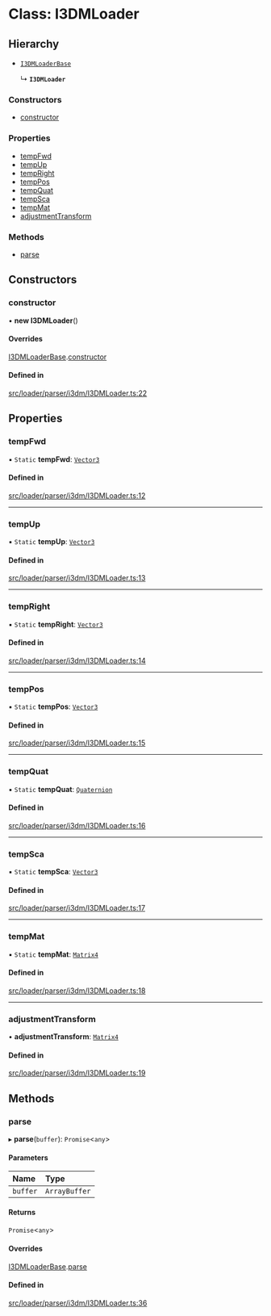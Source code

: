 # Class: I3DMLoader

## Hierarchy

- [`I3DMLoaderBase`](I3DMLoaderBase.md)

  ↳ **`I3DMLoader`**

### Constructors

- [constructor](I3DMLoader.md#constructor)

### Properties

- [tempFwd](I3DMLoader.md#tempfwd)
- [tempUp](I3DMLoader.md#tempup)
- [tempRight](I3DMLoader.md#tempright)
- [tempPos](I3DMLoader.md#temppos)
- [tempQuat](I3DMLoader.md#tempquat)
- [tempSca](I3DMLoader.md#tempsca)
- [tempMat](I3DMLoader.md#tempmat)
- [adjustmentTransform](I3DMLoader.md#adjustmenttransform)

### Methods

- [parse](I3DMLoader.md#parse)

## Constructors

### constructor

• **new I3DMLoader**()

#### Overrides

[I3DMLoaderBase](I3DMLoaderBase.md).[constructor](I3DMLoaderBase.md#constructor)

#### Defined in

[src/loader/parser/i3dm/I3DMLoader.ts:22](https://github.com/Orillusion/orillusion/blob/main/src/loader/parser/i3dm/I3DMLoader.ts#L22)

## Properties

### tempFwd

▪ `Static` **tempFwd**: [`Vector3`](Vector3.md)

#### Defined in

[src/loader/parser/i3dm/I3DMLoader.ts:12](https://github.com/Orillusion/orillusion/blob/main/src/loader/parser/i3dm/I3DMLoader.ts#L12)

___

### tempUp

▪ `Static` **tempUp**: [`Vector3`](Vector3.md)

#### Defined in

[src/loader/parser/i3dm/I3DMLoader.ts:13](https://github.com/Orillusion/orillusion/blob/main/src/loader/parser/i3dm/I3DMLoader.ts#L13)

___

### tempRight

▪ `Static` **tempRight**: [`Vector3`](Vector3.md)

#### Defined in

[src/loader/parser/i3dm/I3DMLoader.ts:14](https://github.com/Orillusion/orillusion/blob/main/src/loader/parser/i3dm/I3DMLoader.ts#L14)

___

### tempPos

▪ `Static` **tempPos**: [`Vector3`](Vector3.md)

#### Defined in

[src/loader/parser/i3dm/I3DMLoader.ts:15](https://github.com/Orillusion/orillusion/blob/main/src/loader/parser/i3dm/I3DMLoader.ts#L15)

___

### tempQuat

▪ `Static` **tempQuat**: [`Quaternion`](Quaternion.md)

#### Defined in

[src/loader/parser/i3dm/I3DMLoader.ts:16](https://github.com/Orillusion/orillusion/blob/main/src/loader/parser/i3dm/I3DMLoader.ts#L16)

___

### tempSca

▪ `Static` **tempSca**: [`Vector3`](Vector3.md)

#### Defined in

[src/loader/parser/i3dm/I3DMLoader.ts:17](https://github.com/Orillusion/orillusion/blob/main/src/loader/parser/i3dm/I3DMLoader.ts#L17)

___

### tempMat

▪ `Static` **tempMat**: [`Matrix4`](Matrix4.md)

#### Defined in

[src/loader/parser/i3dm/I3DMLoader.ts:18](https://github.com/Orillusion/orillusion/blob/main/src/loader/parser/i3dm/I3DMLoader.ts#L18)

___

### adjustmentTransform

• **adjustmentTransform**: [`Matrix4`](Matrix4.md)

#### Defined in

[src/loader/parser/i3dm/I3DMLoader.ts:19](https://github.com/Orillusion/orillusion/blob/main/src/loader/parser/i3dm/I3DMLoader.ts#L19)

## Methods

### parse

▸ **parse**(`buffer`): `Promise`<`any`\>

#### Parameters

| Name | Type |
| :------ | :------ |
| `buffer` | `ArrayBuffer` |

#### Returns

`Promise`<`any`\>

#### Overrides

[I3DMLoaderBase](I3DMLoaderBase.md).[parse](I3DMLoaderBase.md#parse)

#### Defined in

[src/loader/parser/i3dm/I3DMLoader.ts:36](https://github.com/Orillusion/orillusion/blob/main/src/loader/parser/i3dm/I3DMLoader.ts#L36)
